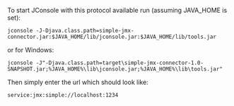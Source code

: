 To start JConsole with this protocol available run (assuming JAVA_HOME is set):

    jconsole -J-Djava.class.path=simple-jmx-connector.jar:$JAVA_HOME/lib/jconsole.jar:$JAVA_HOME/lib/tools.jar

or for Windows:

    jconsole -J"-Djava.class.path=target\simple-jmx-connector-1.0-SNAPSHOT.jar;%JAVA_HOME%\lib\jconsole.jar;%JAVA_HOME%\lib\tools.jar"

Then simply enter the url which should look like:

    service:jmx:simple://localhost:1234
